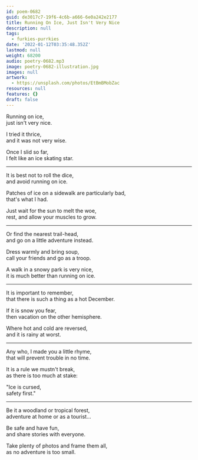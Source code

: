 ```yaml
---
id: poem-0682
guid: de3017c7-19f6-4c6b-a666-6e0a242e2177
title: Running On Ice, Just Isn't Very Nice
description: null
tags:
  - furkies-purrkies
date: '2022-01-12T03:35:48.352Z'
lastmod: null
weight: 68200
audio: poetry-0682.mp3
image: poetry-0682-illustration.jpg
images: null
artwork:
  - https://unsplash.com/photos/EtBmBMobZac
resources: null
features: {}
draft: false
---
```


Running on ice,\
just isn't very nice.

I tried it thrice,\
and it was not very wise.

Once I slid so far,\
I felt like an ice skating star.

---

It is best not to roll the dice,\
and avoid running on ice.

Patches of ice on a sidewalk are particularly bad,\
that's what I had.

Just wait for the sun to melt the woe,\
rest, and allow your muscles to grow.

---

Or find the nearest trail-head,\
and go on a little adventure instead.

Dress warmly and bring soup,\
call your friends and go as a troop.

A walk in a snowy park is very nice,\
it is much better than running on ice.

---

It is important to remember,\
that there is such a thing as a hot December.

If it is snow you fear,\
then vacation on the other hemisphere.

Where hot and cold are reversed,\
and it is rainy at worst.

---

Any who, I made you a little rhyme,\
that will prevent trouble in no time.

It is a rule we mustn't break,\
as there is too much at stake:

"Ice is cursed,\
safety first."

---

Be it a woodland or tropical forest,\
adventure at home or as a tourist...

Be safe and have fun,\
and share stories with everyone.

Take plenty of photos and frame them all,\
as no adventure is too small.
